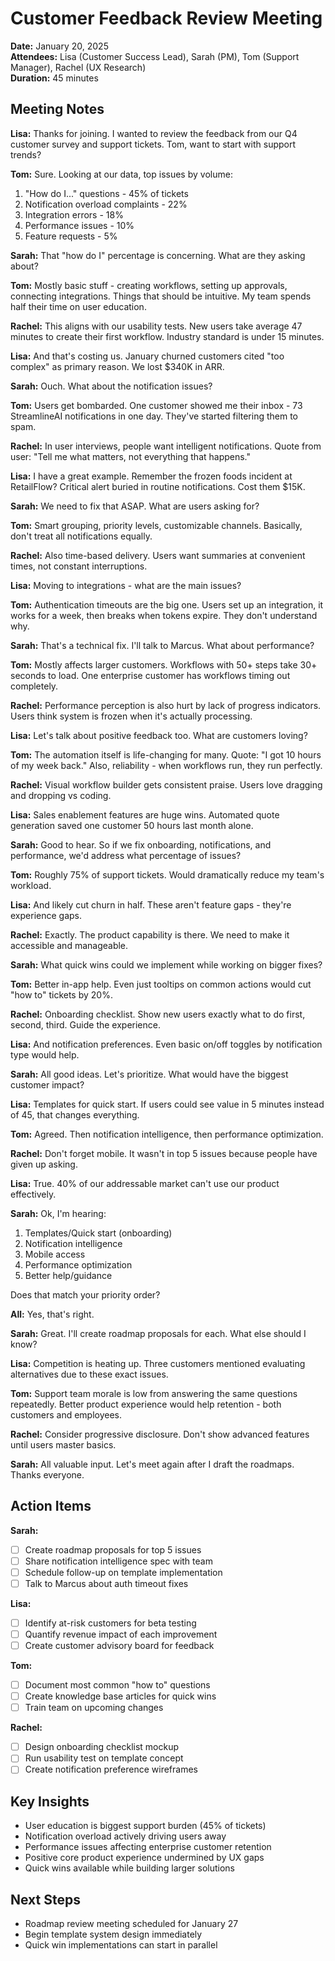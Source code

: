 # Customer Feedback Review Meeting
**Date:** January 20, 2025  
**Attendees:** Lisa (Customer Success Lead), Sarah (PM), Tom (Support Manager), Rachel (UX Research)  
**Duration:** 45 minutes

## Meeting Notes

**Lisa:** Thanks for joining. I wanted to review the feedback from our Q4 customer survey and support tickets. Tom, want to start with support trends?

**Tom:** Sure. Looking at our data, top issues by volume:
1. "How do I..." questions - 45% of tickets
2. Notification overload complaints - 22%
3. Integration errors - 18%
4. Performance issues - 10%
5. Feature requests - 5%

**Sarah:** That "how do I" percentage is concerning. What are they asking about?

**Tom:** Mostly basic stuff - creating workflows, setting up approvals, connecting integrations. Things that should be intuitive. My team spends half their time on user education.

**Rachel:** This aligns with our usability tests. New users take average 47 minutes to create their first workflow. Industry standard is under 15 minutes.

**Lisa:** And that's costing us. January churned customers cited "too complex" as primary reason. We lost $340K in ARR.

**Sarah:** Ouch. What about the notification issues?

**Tom:** Users get bombarded. One customer showed me their inbox - 73 StreamlineAI notifications in one day. They've started filtering them to spam.

**Rachel:** In user interviews, people want intelligent notifications. Quote from user: "Tell me what matters, not everything that happens."

**Lisa:** I have a great example. Remember the frozen foods incident at RetailFlow? Critical alert buried in routine notifications. Cost them $15K.

**Sarah:** We need to fix that ASAP. What are users asking for?

**Tom:** Smart grouping, priority levels, customizable channels. Basically, don't treat all notifications equally.

**Rachel:** Also time-based delivery. Users want summaries at convenient times, not constant interruptions.

**Lisa:** Moving to integrations - what are the main issues?

**Tom:** Authentication timeouts are the big one. Users set up an integration, it works for a week, then breaks when tokens expire. They don't understand why.

**Sarah:** That's a technical fix. I'll talk to Marcus. What about performance?

**Tom:** Mostly affects larger customers. Workflows with 50+ steps take 30+ seconds to load. One enterprise customer has workflows timing out completely.

**Rachel:** Performance perception is also hurt by lack of progress indicators. Users think system is frozen when it's actually processing.

**Lisa:** Let's talk about positive feedback too. What are customers loving?

**Tom:** The automation itself is life-changing for many. Quote: "I got 10 hours of my week back." Also, reliability - when workflows run, they run perfectly.

**Rachel:** Visual workflow builder gets consistent praise. Users love dragging and dropping vs coding.

**Lisa:** Sales enablement features are huge wins. Automated quote generation saved one customer 50 hours last month alone.

**Sarah:** Good to hear. So if we fix onboarding, notifications, and performance, we'd address what percentage of issues?

**Tom:** Roughly 75% of support tickets. Would dramatically reduce my team's workload.

**Lisa:** And likely cut churn in half. These aren't feature gaps - they're experience gaps.

**Rachel:** Exactly. The product capability is there. We need to make it accessible and manageable.

**Sarah:** What quick wins could we implement while working on bigger fixes?

**Tom:** Better in-app help. Even just tooltips on common actions would cut "how to" tickets by 20%.

**Rachel:** Onboarding checklist. Show new users exactly what to do first, second, third. Guide the experience.

**Lisa:** And notification preferences. Even basic on/off toggles by notification type would help.

**Sarah:** All good ideas. Let's prioritize. What would have the biggest customer impact?

**Lisa:** Templates for quick start. If users could see value in 5 minutes instead of 45, that changes everything.

**Tom:** Agreed. Then notification intelligence, then performance optimization.

**Rachel:** Don't forget mobile. It wasn't in top 5 issues because people have given up asking.

**Lisa:** True. 40% of our addressable market can't use our product effectively.

**Sarah:** Ok, I'm hearing:
1. Templates/Quick start (onboarding)
2. Notification intelligence  
3. Mobile access
4. Performance optimization
5. Better help/guidance

Does that match your priority order?

**All:** Yes, that's right.

**Sarah:** Great. I'll create roadmap proposals for each. What else should I know?

**Lisa:** Competition is heating up. Three customers mentioned evaluating alternatives due to these exact issues.

**Tom:** Support team morale is low from answering the same questions repeatedly. Better product experience would help retention - both customers and employees.

**Rachel:** Consider progressive disclosure. Don't show advanced features until users master basics.

**Sarah:** All valuable input. Let's meet again after I draft the roadmaps. Thanks everyone.

## Action Items

**Sarah:**
- [ ] Create roadmap proposals for top 5 issues
- [ ] Share notification intelligence spec with team
- [ ] Schedule follow-up on template implementation
- [ ] Talk to Marcus about auth timeout fixes

**Lisa:**  
- [ ] Identify at-risk customers for beta testing
- [ ] Quantify revenue impact of each improvement
- [ ] Create customer advisory board for feedback

**Tom:**
- [ ] Document most common "how to" questions
- [ ] Create knowledge base articles for quick wins
- [ ] Train team on upcoming changes

**Rachel:**
- [ ] Design onboarding checklist mockup
- [ ] Run usability test on template concept
- [ ] Create notification preference wireframes

## Key Insights
- User education is biggest support burden (45% of tickets)
- Notification overload actively driving users away
- Performance issues affecting enterprise customer retention  
- Positive core product experience undermined by UX gaps
- Quick wins available while building larger solutions

## Next Steps
- Roadmap review meeting scheduled for January 27
- Begin template system design immediately  
- Quick win implementations can start in parallel